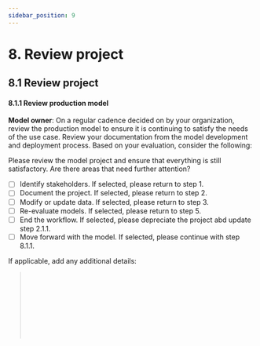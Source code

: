 ```yaml
---
sidebar_position: 9
---
```


# 8. Review project

## 8.1 Review project

#### 8.1.1 Review production model

**Model owner**: On a regular cadence decided on by your organization, review the production model to ensure it is continuing to satisfy the needs of the use case.
Review your documentation from the model development and deployment process.
Based on your evaluation, consider the following:

Please review the model project and ensure that everything is still satisfactory. Are there areas that need further attention?

* [ ] Identify stakeholders. If selected, please return to step 1. 
* [ ] Document the project. If selected, please return to step 2. 
* [ ] Modify or update data. If selected, please return to step 3. 
* [ ] Re-evaluate models. If selected, please return to step 5.
* [ ] End the workflow. If selected, please depreciate the project abd update step 2.1.1. 
* [ ] Move forward with the model. If selected, please continue with step 8.1.1.

If applicable, add any additional details:
> </br>
> </br>
> </br>
> </br>
> </br>
> </br>
> </br>
> </br>







